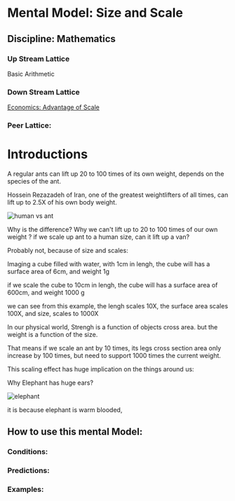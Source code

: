 # Mental Model: Size and Scale


## Discipline: Mathematics

### Up Stream Lattice

Basic Arithmetic

### Down Stream Lattice

[Economics: Advantage of Scale](costOfScale.md)


### Peer Lattice:

# Introductions


A regular ants can lift up 20 to 100 times of its own weight, depends on the species of the ant. 

Hossein Rezazadeh of Iran, one of the greatest weightlifters of all times, can lift up to 2.5X of his own body weight. 

![human vs ant](https://dl.dropboxusercontent.com/spa/8a95omz6xkznrmw/z1c3wxp0.png)

Why is the difference? Why we can't lift up to 20 to 100 times of our own weight ? if we scale up ant to a human size, can it lift up a van?

Probably not, because of size and scales:

Imaging a cube filled with water, with 1cm in lengh, the cube will has a surface area of 6cm, and weight 1g

if we scale the cube to 10cm in lengh, the cube will has a surface area of 600cm, and weight 1000 g

we can see from this example, the lengh scales 10X, the surface area scales 100X, and size, scales to 1000X

In our physical world, Strengh is a function of objects cross area. but the weight is a function of the size.

That means if we scale an ant by 10 times, its legs cross section area only increase by 100 times, but need to support 1000 times the current weight. 

This scaling effect has huge implication on the things around us:

Why Elephant has huge ears?

![elephant](http://res.freestockphotos.biz/pictures/10/10006-an-elephant-in-the-wild-pv.jpg)

it is because elephant is warm blooded,










## How to use this mental Model:



### Conditions:

### Predictions:

### Examples:



